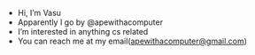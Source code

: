 - Hi, I’m Vasu
- Apparently I go by @apewithacomputer 
- I’m interested in anything cs related
- You can reach me at my email(apewithacomputer@gmail.com)
